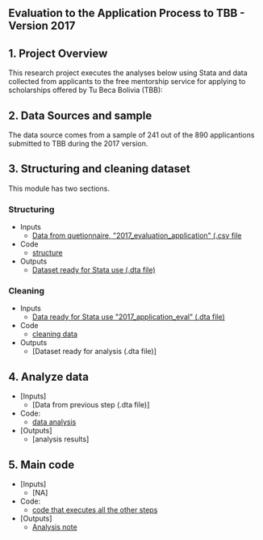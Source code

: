 ## Evaluation to the Application Process to TBB - Version 2017

## 1. Project Overview
This research project executes the analyses below using Stata and data collected from applicants to the free mentorship service for applying to scholarships offered by Tu Beca Bolivia (TBB):

## 2. Data Sources and sample
The data source comes from a sample of 241 out of the 890 applicantions submitted to TBB during the 2017 version.

## 3. Structuring and cleaning dataset

This module has two sections.

### Structuring
- Inputs
  - [Data from quetionnaire, "2017_evaluation_application" (.csv file](https://github.com/ergoro/2017_tbb_eval_application/blob/master/2017_evaluation_application.csv)
- Code
  - [structure](https://github.com/ergoro/2017_tbb_eval_application/blob/master/2017_app_eval_structure.do)
- Outputs
  - [Dataset ready for Stata use (.dta file)](https://github.com/ergoro/2017_tbb_eval_application/blob/master/2017_application_eval.dta)
  
### Cleaning
- Inputs
  - [Data ready for Stata use "2017_application_eval" (.dta file)](https://github.com/ergoro/2017_tbb_eval_application/blob/master/2017_application_eval.dta)
- Code
  - [cleaning data](https://github.com/ergoro/2017_tbb_eval_application/blob/master/2017_app_eval_clean.do)
- Outputs
  - [Dataset ready for analysis (.dta file)]

## 4. Analyze data
 
- [Inputs]
  - [Data from previous step (.dta file)]
- Code:
  - [data analysis](https://github.com/ergoro/2017_tbb_eval_application/blob/master/2017_app_eval_analyze.do)
- [Outputs]
  - [analysis results]
  
 ## 5. Main code
 
- [Inputs]
  - [NA]
- Code:
  - [code that executes all the other steps](https://github.com/ergoro/2017_tbb_eval_application/blob/master/2017_app_eval_main.do)
- [Outputs]
  - [Analysis note](https://docs.google.com/document/d/1mOQQ4t6Sa5SFIvdoRW2JKK1XS17hu_9zzFQIL-aAzIg/edit?usp=sharing)

